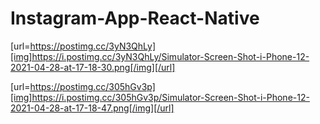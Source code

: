 # Instagram-App-React-Native

[url=https://postimg.cc/3yN3QhLy][img]https://i.postimg.cc/3yN3QhLy/Simulator-Screen-Shot-i-Phone-12-2021-04-28-at-17-18-30.png[/img][/url]

[url=https://postimg.cc/305hGv3p][img]https://i.postimg.cc/305hGv3p/Simulator-Screen-Shot-i-Phone-12-2021-04-28-at-17-18-47.png[/img][/url]

